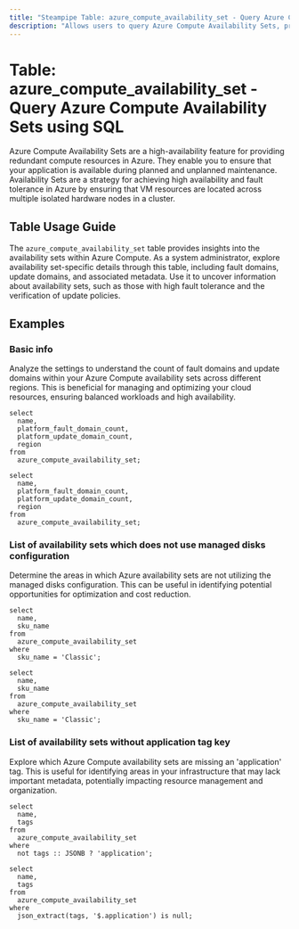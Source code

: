 ```yaml
---
title: "Steampipe Table: azure_compute_availability_set - Query Azure Compute Availability Sets using SQL"
description: "Allows users to query Azure Compute Availability Sets, providing insights into the availability of resources within an Azure Resource Group."
---
```


# Table: azure_compute_availability_set - Query Azure Compute Availability Sets using SQL

Azure Compute Availability Sets are a high-availability feature for providing redundant compute resources in Azure. They enable you to ensure that your application is available during planned and unplanned maintenance. Availability Sets are a strategy for achieving high availability and fault tolerance in Azure by ensuring that VM resources are located across multiple isolated hardware nodes in a cluster.

## Table Usage Guide

The `azure_compute_availability_set` table provides insights into the availability sets within Azure Compute. As a system administrator, explore availability set-specific details through this table, including fault domains, update domains, and associated metadata. Use it to uncover information about availability sets, such as those with high fault tolerance and the verification of update policies.

## Examples

### Basic info
Analyze the settings to understand the count of fault domains and update domains within your Azure Compute availability sets across different regions. This is beneficial for managing and optimizing your cloud resources, ensuring balanced workloads and high availability.

```sql+postgres
select
  name,
  platform_fault_domain_count,
  platform_update_domain_count,
  region
from
  azure_compute_availability_set;
```

```sql+sqlite
select
  name,
  platform_fault_domain_count,
  platform_update_domain_count,
  region
from
  azure_compute_availability_set;
```


### List of availability sets which does not use managed disks configuration
Determine the areas in which Azure availability sets are not utilizing the managed disks configuration. This can be useful in identifying potential opportunities for optimization and cost reduction.

```sql+postgres
select
  name,
  sku_name
from
  azure_compute_availability_set
where
  sku_name = 'Classic';
```

```sql+sqlite
select
  name,
  sku_name
from
  azure_compute_availability_set
where
  sku_name = 'Classic';
```


### List of availability sets without application tag key
Explore which Azure Compute availability sets are missing an 'application' tag. This is useful for identifying areas in your infrastructure that may lack important metadata, potentially impacting resource management and organization.

```sql+postgres
select
  name,
  tags
from
  azure_compute_availability_set
where
  not tags :: JSONB ? 'application';
```

```sql+sqlite
select
  name,
  tags
from
  azure_compute_availability_set
where
  json_extract(tags, '$.application') is null;
```